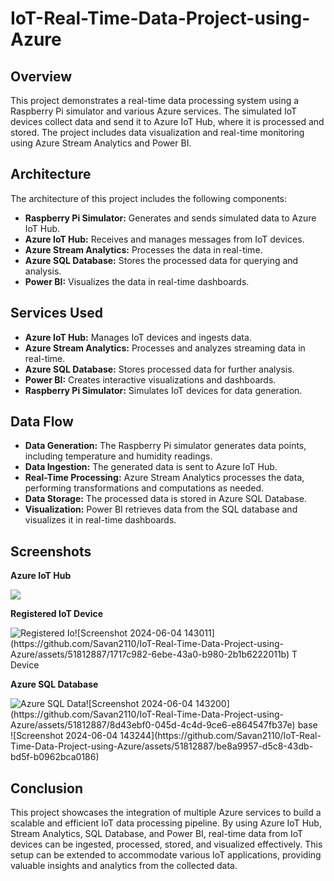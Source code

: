 # IoT-Real-Time-Data-Project-using-Azure

 <h2>Overview</h2>
    <p>
        This project demonstrates a real-time data processing system using a Raspberry Pi simulator and various Azure services. The simulated IoT devices collect data and send it to Azure IoT Hub, where it is processed and stored. The project includes data visualization and real-time monitoring using Azure Stream Analytics and Power BI.
    </p>

 <h2>Architecture</h2>
    <p>The architecture of this project includes the following components:</p>
    <ul>
        <li><strong>Raspberry Pi Simulator:</strong> Generates and sends simulated data to Azure IoT Hub.</li>
        <li><strong>Azure IoT Hub:</strong> Receives and manages messages from IoT devices.</li>
        <li><strong>Azure Stream Analytics:</strong> Processes the data in real-time.</li>
        <li><strong>Azure SQL Database:</strong> Stores the processed data for querying and analysis.</li>
        <li><strong>Power BI:</strong> Visualizes the data in real-time dashboards.</li>
    </ul>

  <h2>Services Used</h2>
    <ul>
        <li><strong>Azure IoT Hub:</strong> Manages IoT devices and ingests data.</li>
        <li><strong>Azure Stream Analytics:</strong> Processes and analyzes streaming data in real-time.</li>
        <li><strong>Azure SQL Database:</strong> Stores processed data for further analysis.</li>
        <li><strong>Power BI:</strong> Creates interactive visualizations and dashboards.</li>
        <li><strong>Raspberry Pi Simulator:</strong> Simulates IoT devices for data generation.</li>
    </ul>

  <h2>Data Flow</h2>
    <ul>
        <li><strong>Data Generation:</strong> The Raspberry Pi simulator generates data points, including temperature and humidity readings.</li>
        <li><strong>Data Ingestion:</strong> The generated data is sent to Azure IoT Hub.</li>
        <li><strong>Real-Time Processing:</strong> Azure Stream Analytics processes the data, performing transformations and computations as needed.</li>
        <li><strong>Data Storage:</strong> The processed data is stored in Azure SQL Database.</li>
        <li><strong>Visualization:</strong> Power BI retrieves data from the SQL database and visualizes it in real-time dashboards.</li>
    </ul>

  <h2>Screenshots</h2>
   <p><strong>Azure IoT Hub</strong></p>
    <img src="https://github.com/Savan2110/IoT-Real-Time-Data-Project-using-Azure/assets/51812887/f056626a-100a-42ec-a309-ec41ed3fb4d8">

   <p><strong>Registered IoT Device</strong></p>
    <img src="path_to_image_2" alt="Registered Io![Screenshot 2024-06-04 143011](https://github.com/Savan2110/IoT-Real-Time-Data-Project-using-Azure/assets/51812887/1717c982-6ebe-43a0-b980-2b1b6222011b)
T Device">

   <p><strong>Azure SQL Database</strong></p>
    <img src="path_to_image_3" alt="Azure SQL Data![Screenshot 2024-06-04 143200](https://github.com/Savan2110/IoT-Real-Time-Data-Project-using-Azure/assets/51812887/8d43ebf0-045d-4c4d-9ce6-e864547fb37e)
base">![Screenshot 2024-06-04 143244](https://github.com/Savan2110/IoT-Real-Time-Data-Project-using-Azure/assets/51812887/be8a9957-d5c8-43db-bd5f-b0962bca0186)


  <h2>Conclusion</h2>
    <p>
        This project showcases the integration of multiple Azure services to build a scalable and efficient IoT data processing pipeline. By using Azure IoT Hub, Stream Analytics, SQL Database, and Power BI, real-time data from IoT devices can be ingested, processed, stored, and visualized effectively. This setup can be extended to accommodate various IoT applications, providing valuable insights and analytics from the collected data.
    </p>
